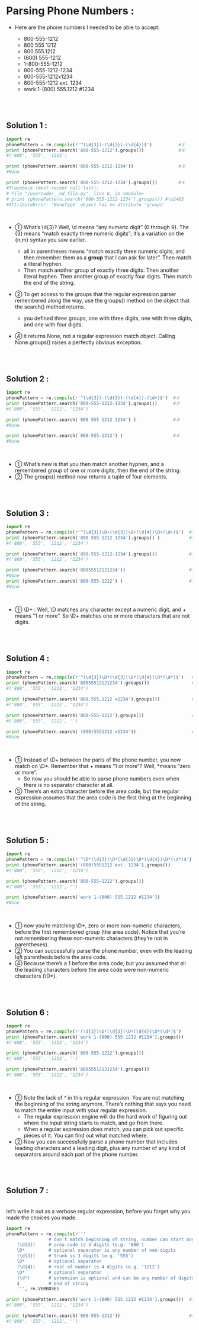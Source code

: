 # Parsing Phone Numbers :

- Here are the phone numbers I needed to be able to accept:

    - 800-555-1212
    - 800 555 1212
    - 800.555.1212
    - (800) 555-1212
    - 1-800-555-1212
    - 800-555-1212-1234
    - 800-555-1212x1234
    - 800-555-1212 ext. 1234
    - work 1-(800) 555.1212 #1234

</br>
</br>

## Solution 1 :

```python
import re
phonePattern = re.compile(r'^(\d{3})-(\d{3})-(\d{4})$')          #①
print (phonePattern.search('800-555-1212').groups())             #②
#('800', '555', '1212')

print (phonePattern.search('800-555-1212-1234'))                 #③
#None

print (phonePattern.search('800-555-1212-1234').groups())        #④
#Traceback (most recent call last):
# File "/usercode/__ed_file.py", line 8, in <module>
# print (phonePattern.search('800-555-1212-1234').groups()) #\u2463
#AttributeError: 'NoneType' object has no attribute 'groups'
```
</br>

- ① What’s \d{3}? Well, \d means “any numeric digit” (0 through 9). The {3} means “match exactly three numeric digits”; it’s a variation on the {n,m} syntax you saw earlier.
    - all in parentheses means “match exactly three numeric digits, and then remember them as a **group** that I can ask for later”. Then match a literal hyphen.
    - Then match another group of exactly three digits. Then another literal hyphen. Then another group of exactly four digits. Then match the end of the string.

- ② To get access to the groups that the regular expression parser remembered along the way, use the groups() method on the object that the search() method returns.
    - you defined three groups, one with three digits, one with three digits, and one with four digits.

- ④ it returns None, not a regular expression match object. Calling None.groups() raises a perfectly obvious exception.


</br>
</br>

## Solution 2 :

```python
import re
phonePattern = re.compile(r'^(\d{3})-(\d{3})-(\d{4})-(\d+)$')  #①
print (phonePattern.search('800-555-1212-1234').groups())      #②
#('800', '555', '1212', '1234')

print (phonePattern.search('800 555 1212 1234') )              #③
#None

print (phonePattern.search('800-555-1212') )                   #④ 
#None
```
</br>

- ① What’s new is that you then match another hyphen, and a remembered group of one or more digits, then the end of the string.
- ② The groups() method now returns a tuple of four elements.



</br>
</br>

## Solution 3 :

```python
import re
phonePattern = re.compile(r'^(\d{3})\D+(\d{3})\D+(\d{4})\D+(\d+)$')  #①
print (phonePattern.search('800 555 1212 1234').groups() )           #②
#('800', '555', '1212', '1234')

print (phonePattern.search('800-555-1212-1234').groups())            #③
#('800', '555', '1212', '1234')

print (phonePattern.search('80055512121234'))                        #④
#None 
print (phonePattern.search('800-555-1212') )                         #⑤
#None
```
</br>

- ① \D+ : Well, \D matches any character except a numeric digit, and + means “1 or more”. So \D+ matches one or more characters that are not digits.


</br>
</br>

## Solution 4 :
```python
import re
phonePattern = re.compile(r'^(\d{3})\D*(\d{3})\D*(\d{4})\D*(\d*)$')   #①
print (phonePattern.search('80055512121234').groups())                #②
#('800', '555', '1212', '1234')

print (phonePattern.search('800.555.1212 x1234').groups())            #③
#('800', '555', '1212', '1234')

print (phonePattern.search('800-555-1212').groups())                  #④
#('800', '555', '1212', '')

print (phonePattern.search('(800)5551212 x1234'))                     #⑤ 
#None
```
</br>

- ① Instead of \D+ between the parts of the phone number, you now match on \D*. Remember that + means “1 or more”? Well, *means “zero or more”.
    - So now you should be able to parse phone numbers even when there is no separator character at all.
- ⑤ There’s an extra character before the area code, but the regular expression assumes that the area code is the first thing at the beginning of the string.

</br>
</br>

## Solution 5 :
```python
import re
phonePattern = re.compile(r'^\D*(\d{3})\D*(\d{3})\D*(\d{4})\D*(\d*)$')          #①
print (phonePattern.search('(800)5551212 ext. 1234').groups())                  #②
#('800', '555', '1212', '1234')

print (phonePattern.search('800-555-1212').groups())                            #③
#('800', '555', '1212', '')

print (phonePattern.search('work 1-(800) 555.1212 #1234'))                      #④ 
#None
```
</br>

- ① now you’re matching \D*, zero or more non-numeric characters, before the first remembered group (the area code). Notice that you’re not remembering these non-numeric characters (they’re not in parentheses).
- ② You can successfully parse the phone number, even with the leading left parenthesis before the area code.
- ④ Because there’s a 1 before the area code, but you assumed that all the leading characters before the area code were non-numeric characters (\D*).

</br>
</br>

## Solution 6 :
```python
import re
phonePattern = re.compile(r'(\d{3})\D*(\d{3})\D*(\d{4})\D*(\d*)$')         #①
print (phonePattern.search('work 1-(800) 555.1212 #1234').groups())        #②
#('800', '555', '1212', '1234')

print (phonePattern.search('800-555-1212').groups())                       #③
#('800', '555', '1212', '')

print (phonePattern.search('80055512121234').groups())                     #④
#('800', '555', '1212', '1234')
```
</br>

- ① Note the lack of ^ in this regular expression. You are not matching the beginning of the string anymore. There’s nothing that says you need to match the entire input with your regular expression.
    - The regular expression engine will do the hard work of figuring out where the input string starts to match, and go from there.
    - When a regular expression does match, you can pick out specific pieces of it. You can find out what matched where.
- ② Now you can successfully parse a phone number that includes leading characters and a leading digit, plus any number of any kind of separators around each part of the phone number.


</br>
</br>

## Solution 7 :
</br>
let’s write it out as a verbose regular expression, before you forget why you made the choices you made.
</br>

```python
import re
phonePattern = re.compile(r'''
                # don't match beginning of string, number can start anywhere
    (\d{3})     # area code is 3 digits (e.g. '800')
    \D*         # optional separator is any number of non-digits
    (\d{3})     # trunk is 3 digits (e.g. '555')
    \D*         # optional separator
    (\d{4})     # rest of number is 4 digits (e.g. '1212')
    \D*         # optional separator
    (\d*)       # extension is optional and can be any number of digits
    $           # end of string
    ''', re.VERBOSE)

print (phonePattern.search('work 1-(800) 555.1212 #1234').groups())  #①
#('800', '555', '1212', '1234')

print (phonePattern.search('800-555-1212'))                          #②
#('800', '555', '1212', '')
```
